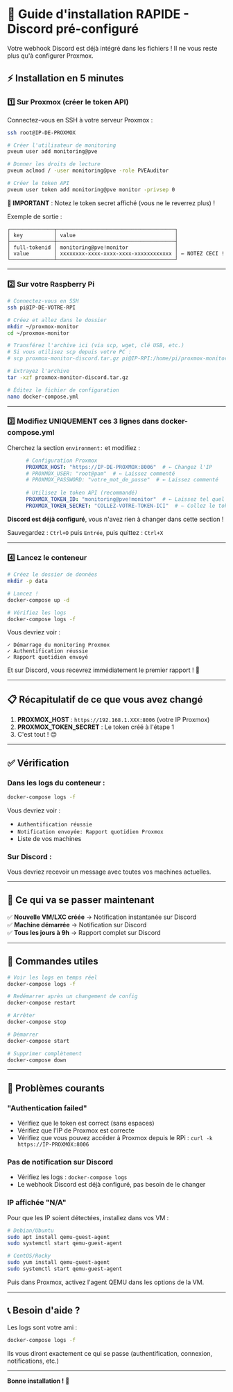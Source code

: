 # 🚀 Guide d'installation RAPIDE - Discord pré-configuré

Votre webhook Discord est déjà intégré dans les fichiers ! Il ne vous reste plus qu'à configurer Proxmox.

## ⚡ Installation en 5 minutes

### 1️⃣ Sur Proxmox (créer le token API)

Connectez-vous en SSH à votre serveur Proxmox :

```bash
ssh root@IP-DE-PROXMOX

# Créer l'utilisateur de monitoring
pveum user add monitoring@pve

# Donner les droits de lecture
pveum aclmod / -user monitoring@pve -role PVEAuditor

# Créer le token API
pveum user token add monitoring@pve monitor -privsep 0
```

**📝 IMPORTANT** : Notez le token secret affiché (vous ne le reverrez plus) !

Exemple de sortie :
```
┌──────────────┬──────────────────────────────────────┐
│ key          │ value                                │
├──────────────┼──────────────────────────────────────┤
│ full-tokenid │ monitoring@pve!monitor               │
│ value        │ xxxxxxxx-xxxx-xxxx-xxxx-xxxxxxxxxxxx │ ← NOTEZ CECI !
└──────────────┴──────────────────────────────────────┘
```

---

### 2️⃣ Sur votre Raspberry Pi

```bash
# Connectez-vous en SSH
ssh pi@IP-DE-VOTRE-RPI

# Créez et allez dans le dossier
mkdir ~/proxmox-monitor
cd ~/proxmox-monitor

# Transférez l'archive ici (via scp, wget, clé USB, etc.)
# Si vous utilisez scp depuis votre PC :
# scp proxmox-monitor-discord.tar.gz pi@IP-RPI:/home/pi/proxmox-monitor/

# Extrayez l'archive
tar -xzf proxmox-monitor-discord.tar.gz

# Éditez le fichier de configuration
nano docker-compose.yml
```

---

### 3️⃣ Modifiez UNIQUEMENT ces 3 lignes dans docker-compose.yml

Cherchez la section `environment:` et modifiez :

```yaml
      # Configuration Proxmox
      PROXMOX_HOST: "https://IP-DE-PROXMOX:8006"  # ← Changez l'IP
      # PROXMOX_USER: "root@pam"  # ← Laissez commenté
      # PROXMOX_PASSWORD: "votre_mot_de_passe"  # ← Laissez commenté
      
      # Utilisez le token API (recommandé)
      PROXMOX_TOKEN_ID: "monitoring@pve!monitor"  # ← Laissez tel quel
      PROXMOX_TOKEN_SECRET: "COLLEZ-VOTRE-TOKEN-ICI"  # ← Collez le token de l'étape 1
```

**Discord est déjà configuré**, vous n'avez rien à changer dans cette section !

Sauvegardez : `Ctrl+O` puis `Entrée`, puis quittez : `Ctrl+X`

---

### 4️⃣ Lancez le conteneur

```bash
# Créez le dossier de données
mkdir -p data

# Lancez !
docker-compose up -d

# Vérifiez les logs
docker-compose logs -f
```

Vous devriez voir :
```
✓ Démarrage du monitoring Proxmox
✓ Authentification réussie
✓ Rapport quotidien envoyé
```

Et sur Discord, vous recevrez immédiatement le premier rapport ! 🎉

---

## 📋 Récapitulatif de ce que vous avez changé

1. **PROXMOX_HOST** : `https://192.168.1.XXX:8006` (votre IP Proxmox)
2. **PROXMOX_TOKEN_SECRET** : Le token créé à l'étape 1
3. C'est tout ! 😊

---

## ✅ Vérification

### Dans les logs du conteneur :
```bash
docker-compose logs -f
```

Vous devriez voir :
- `Authentification réussie`
- `Notification envoyée: Rapport quotidien Proxmox`
- Liste de vos machines

### Sur Discord :
Vous devriez recevoir un message avec toutes vos machines actuelles.

---

## 🎯 Ce qui va se passer maintenant

✅ **Nouvelle VM/LXC créée** → Notification instantanée sur Discord  
✅ **Machine démarrée** → Notification sur Discord  
✅ **Tous les jours à 9h** → Rapport complet sur Discord  

---

## 🔧 Commandes utiles

```bash
# Voir les logs en temps réel
docker-compose logs -f

# Redémarrer après un changement de config
docker-compose restart

# Arrêter
docker-compose stop

# Démarrer
docker-compose start

# Supprimer complètement
docker-compose down
```

---

## 🐛 Problèmes courants

### "Authentication failed"
- Vérifiez que le token est correct (sans espaces)
- Vérifiez que l'IP de Proxmox est correcte
- Vérifiez que vous pouvez accéder à Proxmox depuis le RPi : `curl -k https://IP-PROXMOX:8006`

### Pas de notification sur Discord
- Vérifiez les logs : `docker-compose logs`
- Le webhook Discord est déjà configuré, pas besoin de le changer

### IP affichée "N/A"
Pour que les IP soient détectées, installez dans vos VM :
```bash
# Debian/Ubuntu
sudo apt install qemu-guest-agent
sudo systemctl start qemu-guest-agent

# CentOS/Rocky
sudo yum install qemu-guest-agent
sudo systemctl start qemu-guest-agent
```

Puis dans Proxmox, activez l'agent QEMU dans les options de la VM.

---

## 📞 Besoin d'aide ?

Les logs sont votre ami :
```bash
docker-compose logs -f
```

Ils vous diront exactement ce qui se passe (authentification, connexion, notifications, etc.)

---

**Bonne installation ! 🚀**
